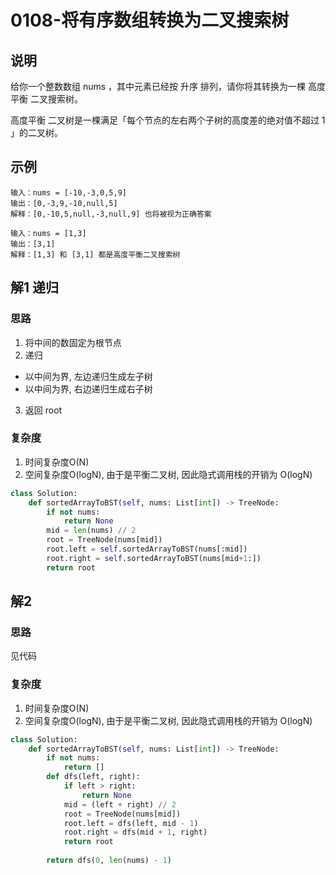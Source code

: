 # 0108-将有序数组转换为二叉搜索树

## 说明
给你一个整数数组 nums ，其中元素已经按 升序 排列，请你将其转换为一棵 高度平衡 二叉搜索树。

高度平衡 二叉树是一棵满足「每个节点的左右两个子树的高度差的绝对值不超过 1 」的二叉树。

## 示例
```
输入：nums = [-10,-3,0,5,9]
输出：[0,-3,9,-10,null,5]
解释：[0,-10,5,null,-3,null,9] 也将被视为正确答案

输入：nums = [1,3]
输出：[3,1]
解释：[1,3] 和 [3,1] 都是高度平衡二叉搜索树
```

## 解1 递归

### 思路
1. 将中间的数固定为根节点
2. 递归
- 以中间为界, 左边递归生成左子树
- 以中间为界, 右边递归生成右子树
3. 返回 root

### 复杂度
1. 时间复杂度O(N)
2. 空间复杂度O(logN), 由于是平衡二叉树, 因此隐式调用栈的开销为 O(logN)

```python
class Solution:
    def sortedArrayToBST(self, nums: List[int]) -> TreeNode:
        if not nums:
            return None
        mid = len(nums) // 2
        root = TreeNode(nums[mid])
        root.left = self.sortedArrayToBST(nums[:mid])
        root.right = self.sortedArrayToBST(nums[mid+1:])
        return root
```

## 解2 

### 思路
见代码

### 复杂度
1. 时间复杂度O(N)
2. 空间复杂度O(logN), 由于是平衡二叉树, 因此隐式调用栈的开销为 O(logN)

```python
class Solution:
    def sortedArrayToBST(self, nums: List[int]) -> TreeNode:
        if not nums:
            return []
        def dfs(left, right):
            if left > right:
                return None
            mid = (left + right) // 2
            root = TreeNode(nums[mid])
            root.left = dfs(left, mid - 1)
            root.right = dfs(mid + 1, right)
            return root
        
        return dfs(0, len(nums) - 1)
```